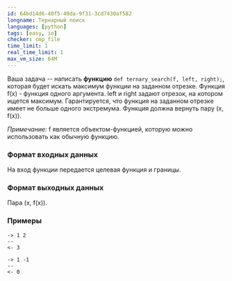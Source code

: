 ```yaml
---
id: 64bd14d6-40f5-49da-9f31-3cd7430af582
longname: Тернарный поиск
languages: [python]
tags: [easy, io]
checker: cmp_file
time_limit: 1
real_time_limit: 1
max_vm_size: 64M
---
```



Ваша задача -- написать **функцию** `def ternary_search(f, left, right);`, которая будет искать максимум функции на заданном отрезке. 
Функция f(x) - функция одного аргумента. left и right задают отрезок, на котором ищется максимум. Гарантируется, что функция на заданном 
отрезке имеет не больше одного экстремума. Функция должна вернуть пару (x, f(x)).

*Примечание:* f является объектом-функцией, которую можно использовать как обычную функцию.

### Формат входных данных

На вход функции передается целевая функция и границы.

### Формат выходных данных

Пара (x, f(x)).

### Примеры

```
-> 1 2
--
<- 3
```

```
-> 1 -1
--
<- 0
```
